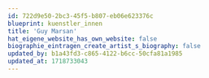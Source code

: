 ```yaml
---
id: 722d9e50-2bc3-45f5-b807-eb06e623376c
blueprint: kuenstler_innen
title: 'Guy Marsan'
hat_eigene_website_has_own_website: false
biographie_eintragen_create_artist_s_biography: false
updated_by: b1a43fd3-c865-4122-b6cc-50cfa81a1985
updated_at: 1718733043
---
```

